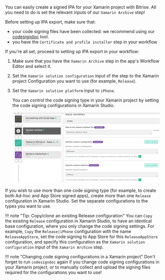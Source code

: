 You can easily create a signed IPA for your Xamarin project with Bitrise. All you need to do is set the relevant inputs of our `Xamarin Archive` step!

Before setting up IPA export, make sure that:

   * your code signing files have been collected: we recommend using our [codesigndoc](https://github.com/bitrise-tools/codesigndoc) tool.
   * you have the `Certificate and profile installer` step in your workflow

If you're all set, proceed to setting up IPA export in your workflow:

1. Make sure that you have the `Xamarin Archive` step in the app's Workflow Editor and select it.

1. Set the `Xamarin solution configuration` input of the step to the Xamarin project Configuration you want to use (for example, `Release`).

1. Set the `Xamarin solution platform` input to `iPhone`.

    You can control the code signing type in your Xamarin project by setting the
    code signing configurations in Xamarin Studio.

    ![Select export method for Xamarin Archive for iOS](/img/code-signing/ios-code-signing/xamarin-archive-export-method.png)

If you wish to use more than one code signing type (for example, to create both Ad-hoc and App Store signed apps), create more than one `Release` configuration in Xamarin Studio. Set the separate configurations to the types you want to use.

!!! note "Tip: Copy/clone an existing Release configuration"
    You can `Copy` the existing
    `Release` configuration in Xamarin Studio, to have an identical base configuration,
    where you only change the code signing settings. For example,
    `Copy` the `Release|iPhone` configuration with the name `ReleaseAppStore`,
    set the code signing to App Store for this `ReleaseAppStore` configuration,
    and specify this configuration as the `Xamarin solution configuration`
    input of the `Xamarin Archive` step.

!!! note "Changing code signing configurations in a Xamarin project"
    Don't forget to run `codesigndoc` again if you change code signing
    configurations in your Xamarin project, or to manually collect
    and upload the signing files required for the configurations
    you want to use!
